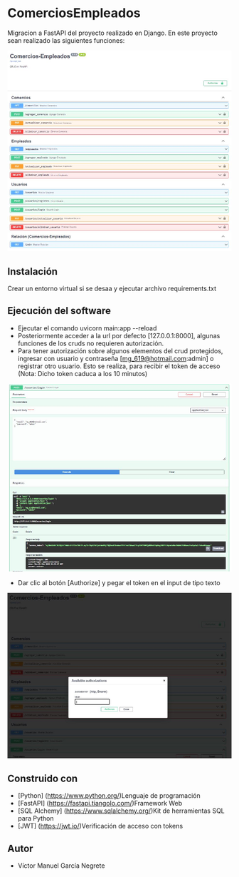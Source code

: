 # ComerciosEmpleados

Migracion a FastAPI del proyecto realizado en Django. En este proyecto sean realizado las siguientes funciones:

![Listado de funciones](https://github.com/vicogarcia16/ComerciosEmpleados/blob/master/capturas/1.JPG)


## Instalación


Crear un entorno virtual si se desaa y ejecutar archivo requirements.txt


## Ejecución del software

* Ejecutar el comando uvicorn main:app --reload
* Posteriormente acceder a la url por defecto [127.0.0.1:8000], algunas funciones de los cruds no requieren autorización.
* Para tener autorización sobre algunos elementos del crud protegidos, ingresar con usuario y contraseña [mg_619@hotmail.com:admin] o registrar otro usuario. Esto se realiza, 
para recibir el token de acceso (Nota: Dicho token caduca a los 10 minutos)

![Ingresar usuario](https://github.com/vicogarcia16/ComerciosEmpleados/blob/master/capturas/2.JPG)
* Dar clic al botón [Authorize] y pegar el token en el input de tipo texto

![Ingresar token](https://github.com/vicogarcia16/ComerciosEmpleados/blob/master/capturas/3_.JPG)

## Construido con

* [Python] (https://www.python.org/)Lenguaje de programación
* [FastAPI] (https://fastapi.tiangolo.com/)Framework Web
* [SQL Alchemy] (https://www.sqlalchemy.org/)Kit de herramientas SQL para Python
* [JWT] (https://jwt.io/)Verificación de acceso con tokens

## Autor

* Víctor Manuel García Negrete
